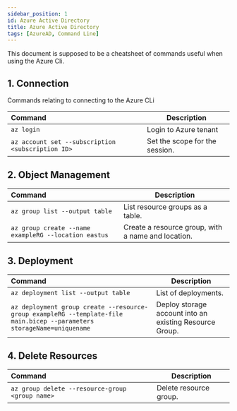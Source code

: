 ```yaml
---
sidebar_position: 1
id: Azure Active Directory
title: Azure Active Directory
tags: [AzureAD, Command Line]
---
```


This document is supposed to be a cheatsheet of commands useful when using the Azure Cli.
## 1. Connection

Commands relating to connecting to the Azure CLi

| Command| Description |
| :----------- | ----------- |
| `az login` | Login to Azure tenant |
| `az account set --subscription <subscription ID>` | Set the scope for the session. |

## 2. Object Management

| Command| Description |
| :----------- | ----------- |
| `az group list --output table` | List resource groups as a table. |
| `az group create --name exampleRG --location eastus` | Create a resource group, with a name and location. |


## 3. Deployment

| Command| Description |
| :----------- | ----------- |
| `az deployment list --output table` | List of deployments. |
| `az deployment group create --resource-group exampleRG --template-file main.bicep --parameters storageName=uniquename` | Deploy storage account into an existing Resource Group. |

## 4. Delete Resources

| Command| Description |
| :----------- | ----------- |
| `az group delete --resource-group <group name>` | Delete resource group. |

